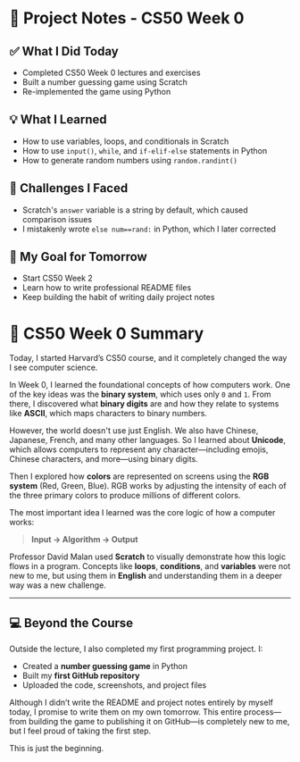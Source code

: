 # 📝 Project Notes - CS50 Week 0

## ✅ What I Did Today
- Completed CS50 Week 0 lectures and exercises
- Built a number guessing game using Scratch
- Re-implemented the game using Python

## 💡 What I Learned
- How to use variables, loops, and conditionals in Scratch
- How to use `input()`, `while`, and `if-elif-else` statements in Python
- How to generate random numbers using `random.randint()`

## 🤯 Challenges I Faced
- Scratch's `answer` variable is a string by default, which caused comparison issues
- I mistakenly wrote `else num==rand:` in Python, which I later corrected

## 🎯 My Goal for Tomorrow
- Start CS50 Week 2
- Learn how to write professional README files
- Keep building the habit of writing daily project notes

# 📘 CS50 Week 0 Summary

Today, I started Harvard’s CS50 course, and it completely changed the way I see computer science.

In Week 0, I learned the foundational concepts of how computers work. One of the key ideas was the **binary system**, which uses only `0` and `1`. From there, I discovered what **binary digits** are and how they relate to systems like **ASCII**, which maps characters to binary numbers.

However, the world doesn't use just English. We also have Chinese, Japanese, French, and many other languages. So I learned about **Unicode**, which allows computers to represent any character—including emojis, Chinese characters, and more—using binary digits.

Then I explored how **colors** are represented on screens using the **RGB system** (Red, Green, Blue). RGB works by adjusting the intensity of each of the three primary colors to produce millions of different colors.

The most important idea I learned was the core logic of how a computer works:
> **Input → Algorithm → Output**

Professor David Malan used **Scratch** to visually demonstrate how this logic flows in a program. Concepts like **loops**, **conditions**, and **variables** were not new to me, but using them in **English** and understanding them in a deeper way was a new challenge.

---

## 💻 Beyond the Course

Outside the lecture, I also completed my first programming project. I:
- Created a **number guessing game** in Python
- Built my **first GitHub repository**
- Uploaded the code, screenshots, and project files

Although I didn’t write the README and project notes entirely by myself today, I promise to write them on my own tomorrow. This entire process—from building the game to publishing it on GitHub—is completely new to me, but I feel proud of taking the first step.

This is just the beginning.


